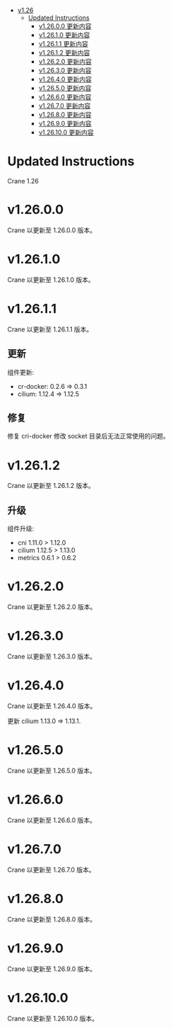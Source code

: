 - [v1.26](#v126)
  - [Updated Instructions](#updated-instructions)
    - [v1.26.0.0 更新内容](#v12600)
    - [v1.26.1.0 更新内容](#v12610)
    - [v1.26.1.1 更新内容](#v12611)
    - [v1.26.1.2 更新内容](#v12612)
    - [v1.26.2.0 更新内容](#v12620)
    - [v1.26.3.0 更新内容](#v12630)
    - [v1.26.4.0 更新内容](#v12640)
    - [v1.26.5.0 更新内容](#v12650)
    - [v1.26.6.0 更新内容](#v12660)
    - [v1.26.7.0 更新内容](#v12670)
    - [v1.26.8.0 更新内容](#v12680)
    - [v1.26.9.0 更新内容](#v12690)
    - [v1.26.10.0 更新内容](#v126100)

# Updated Instructions

Crane 1.26

# v1.26.0.0

Crane 以更新至 1.26.0.0 版本。

# v1.26.1.0

Crane 以更新至 1.26.1.0 版本。

# v1.26.1.1

Crane 以更新至 1.26.1.1 版本。

## 更新

组件更新:
  * cr-docker: 0.2.6 => 0.3.1
  * cilium: 1.12.4 => 1.12.5

## 修复

修复 cri-docker 修改 socket 目录后无法正常使用的问题。

# v1.26.1.2

Crane 以更新至 1.26.1.2 版本。

## 升级

组件升级:
  * cni 1.11.0 > 1.12.0
  * cilium 1.12.5 > 1.13.0
  * metrics 0.6.1 > 0.6.2

# v1.26.2.0

Crane 以更新至 1.26.2.0 版本。

# v1.26.3.0

Crane 以更新至 1.26.3.0 版本。

# v1.26.4.0

Crane 以更新至 1.26.4.0 版本。

更新 cilium 1.13.0 => 1.13.1.

# v1.26.5.0

Crane 以更新至 1.26.5.0 版本。

# v1.26.6.0

Crane 以更新至 1.26.6.0 版本。

# v1.26.7.0

Crane 以更新至 1.26.7.0 版本。

# v1.26.8.0

Crane 以更新至 1.26.8.0 版本。

# v1.26.9.0

Crane 以更新至 1.26.9.0 版本。

# v1.26.10.0

Crane 以更新至 1.26.10.0 版本。